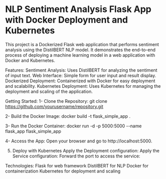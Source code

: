 # NLP Sentiment Analysis Flask App with Docker Deployment and Kubernetes
This project is a Dockerized Flask web application that performs sentiment analysis using the DistilBERT NLP model. 
It demonstrates the end-to-end process of deploying a machine learning model in a web application with Docker and Kubernetes.

Features:
Sentiment Analysis: Uses DistilBERT for analyzing the sentiment of input text.
Web Interface: Simple form for user input and result display.
Dockerized Deployment: Containerized with Docker for easy deployment and scalability.
Kubernetes Deployment: Uses Kubernetes for managing the deployment and scaling of the application.

Getting Started:
1- Clone the Repository:
git clone https://github.com/yourusername/repository.git

2- Build the Docker Image:
docker build -t flask_simple_app .

3- Run the Docker Container:
docker run -d -p 5000:5000 --name flask_app flask_simple_app

4- Access the App:
Open your browser and go to http://localhost:5000.

5. Deploy with Kubernetes
Apply the Deployment configuration:
Apply the Service configuration:
Forward the port to access the service:

Technologies:
Flask for web framework
DistilBERT for NLP
Docker for containerization
Kubernetes for deployment and scaling
